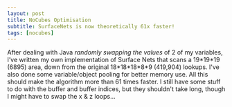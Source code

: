 ```yaml
---
layout: post
title: NoCubes Optimisation
subtitle: SurfaceNets is now theoretically 61x faster!
tags: [nocubes]
---
```


After dealing with Java *randomly swapping the values* of 2 of my variables, I’ve written my own implementation of Surface Nets that scans a 19\*19\*19 (6895) area, down from the original 18\*18\*18\*8\*9 (419,904) lookups. I've also done some variable/object pooling for better memory use. All this should make the algorithm more than 61 times faster. I still have some stuff to do with the buffer and buffer indices, but they shouldn't take long, though I might have to swap the x & z loops...